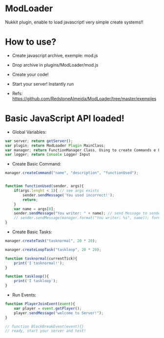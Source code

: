# ModLoader
Nukkit plugin, enable to load javascript! very simple create systems!!

# How to use?
- Create javascript archive, exemple: mod.js
- Drop archive in plugins/ModLoader/mod.js
- Create your code!
- Start your server! Instantly run

- Refs: https://github.com/RedstoneAlmeida/ModLoader/tree/master/exemples

# Basic JavaScript API loaded!
- Global Variables:
```javascript
var server; return getServer();
var plugin; return ModLoader Plugin MainClass;
var manager; return FunctionManager Class, Using to create Commands e Loops
var logger; return Console Logger Input
```

- Create Basic Command:
```javascript
manager.createCommand("name", "description", "functionUsed");


function functionUsed(sender, args){
    if(args.lenght < 1){ // see args exists
        sender.sendMessage('You used incorrect!');
        return;
    }
    var name = args[0];
    sender.sendMessage("You writer: " + name); // send Message to sender
    // sender.sendMessage(manager.format("You writer: %s", name)); format your message
}
```

- Create Basic Tasks:
```javascript
manager.createTask("tasknormal", 20 * 20);

manager.createLoopTask("taskloop", 20 * 20);

function tasknormal(currentTick){
    print('I tasknormal!');
}

function taskloop(){
    print('I taskloop');
}
```

- Run Events:
```javascript
function PlayerJoinEvent(event){
    var player = event.getPlayer();
    player.sendMessage("welcome to Server!");
}

// function BlockBreakEvent(event){}
// ready, start your server and test!
```
